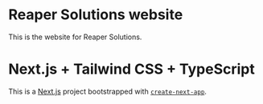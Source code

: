 # Reaper Solutions website

This is the website for Reaper Solutions.

# Next.js + Tailwind CSS + TypeScript

This is a [Next.js](https://nextjs.org/) project bootstrapped
with [`create-next-app`](https://github.com/vercel/next.js/tree/canary/packages/create-next-app).
